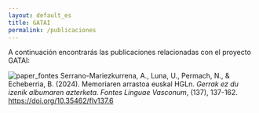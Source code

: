 ```yaml
---
layout: default_es
title: GATAI
permalink: /publicaciones
---
```


A continuación encontrarás las publicaciones relacionadas con el proyecto GATAI:

<p>
<img src="http://www.gatai.eus/assets/img/paper_fontes.jpg" alt="paper_fontes" class="author-image">
Serrano-Mariezkurrena, A., Luna, U., Permach, N., & Echeberria, B. (2024). Memoriaren arrastoa euskal HGLn. <i>Gerrak ez du izenik albumaren azterketa. Fontes Linguae Vasconum</i>, (137), 137-162. <a href="" target="_blank"> https://doi.org/10.35462/flv137.6 </a>
</p>

